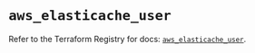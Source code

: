 # `aws_elasticache_user`

Refer to the Terraform Registry for docs: [`aws_elasticache_user`](https://registry.terraform.io/providers/hashicorp/aws/6.10.0/docs/resources/elasticache_user).
